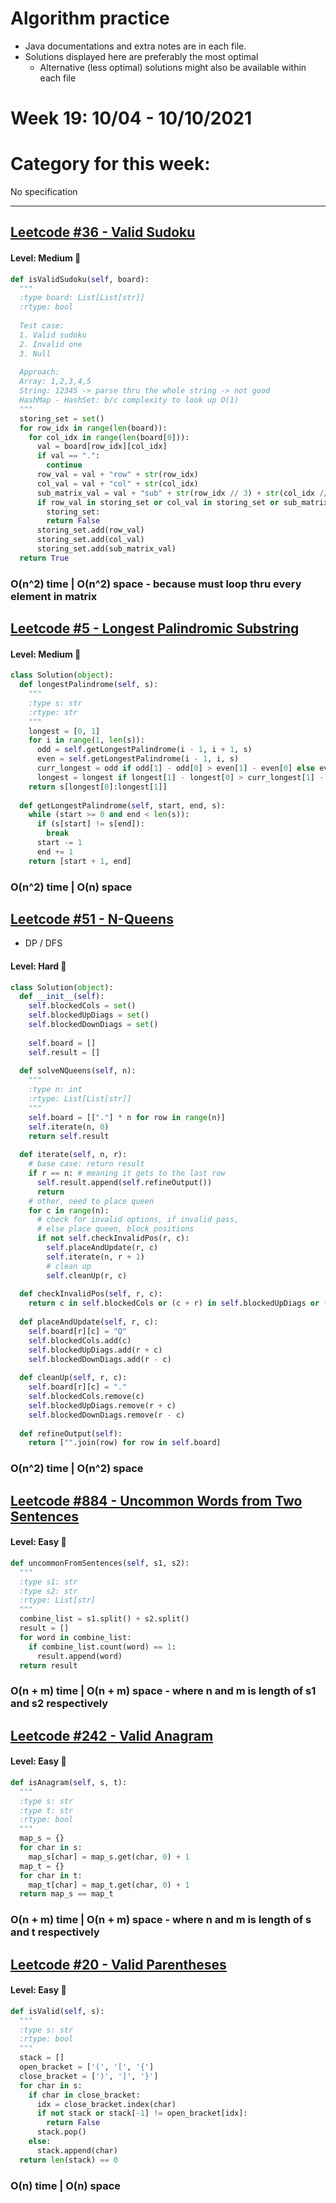 # Algorithm practice

* Java documentations and extra notes are in each file.
* Solutions displayed here are preferably the most optimal
  * Alternative (less optimal) solutions might also be available within each 
  file

# Week 19: 10/04 - 10/10/2021

# Category for this week:
No specification

---

## [Leetcode #36 - Valid Sudoku](https://leetcode.com/problems/valid-sudoku/)

#### Level: Medium 📘

```python
def isValidSudoku(self, board):
  """
  :type board: List[List[str]]
  :rtype: bool
  
  Test case:
  1. Valid sudoku
  2. Invalid one
  3. Null
  
  Approach: 
  Array: 1,2,3,4,5
  String: 12345 -> parse thru the whole string -> not good
  HashMap - HashSet: b/c complexity to look up O(1)
  """
  storing_set = set()
  for row_idx in range(len(board)):
    for col_idx in range(len(board[0])):
      val = board[row_idx][col_idx]
      if val == ".":
        continue
      row_val = val + "row" + str(row_idx)
      col_val = val + "col" + str(col_idx)
      sub_matrix_val = val + "sub" + str(row_idx // 3) + str(col_idx // 3)
      if row_val in storing_set or col_val in storing_set or sub_matrix_val in \
        storing_set:
        return False
      storing_set.add(row_val)
      storing_set.add(col_val)
      storing_set.add(sub_matrix_val)
  return True
```

### O(n^2) time | O(n^2) space - because must loop thru every element in matrix

## [Leetcode #5 - Longest Palindromic Substring](https://leetcode.com/problems/longest-palindromic-substring/)

#### Level: Medium 📘

```python
class Solution(object):
  def longestPalindrome(self, s):
    """
    :type s: str
    :rtype: str
    """
    longest = [0, 1]
    for i in range(1, len(s)):
      odd = self.getLongestPalindrome(i - 1, i + 1, s)
      even = self.getLongestPalindrome(i - 1, i, s)
      curr_longest = odd if odd[1] - odd[0] > even[1] - even[0] else even
      longest = longest if longest[1] - longest[0] > curr_longest[1] - curr_longest[0] else curr_longest
    return s[longest[0]:longest[1]]
  
  def getLongestPalindrome(self, start, end, s):
    while (start >= 0 and end < len(s)):
      if (s[start] != s[end]):
        break
      start -= 1
      end += 1
    return [start + 1, end]
```

### O(n^2) time | O(n) space

## [Leetcode #51 - N-Queens](https://leetcode.com/problems/n-queens/)
* DP / DFS

#### Level: Hard 📕

```python
class Solution(object):
  def __init__(self):
    self.blockedCols = set()
    self.blockedUpDiags = set()
    self.blockedDownDiags = set()
    
    self.board = []
    self.result = []
  
  def solveNQueens(self, n):
    """
    :type n: int
    :rtype: List[List[str]]
    """
    self.board = [["."] * n for row in range(n)]
    self.iterate(n, 0)
    return self.result
  
  def iterate(self, n, r):
    # base case: return result
    if r == n: # meaning it gets to the last row
      self.result.append(self.refineOutput())
      return
    # other, need to place queen
    for c in range(n):
      # check for invalid options, if invalid pass,
      # else place queen, block positions
      if not self.checkInvalidPos(r, c):
        self.placeAndUpdate(r, c)
        self.iterate(n, r + 1)
        # clean up
        self.cleanUp(r, c)
          
  def checkInvalidPos(self, r, c):
    return c in self.blockedCols or (c + r) in self.blockedUpDiags or (r - c) in self.blockedDownDiags
  
  def placeAndUpdate(self, r, c):
    self.board[r][c] = "Q"
    self.blockedCols.add(c)
    self.blockedUpDiags.add(r + c)
    self.blockedDownDiags.add(r - c)
      
  def cleanUp(self, r, c):
    self.board[r][c] = "."
    self.blockedCols.remove(c)
    self.blockedUpDiags.remove(r + c)
    self.blockedDownDiags.remove(r - c)
      
  def refineOutput(self):
    return ["".join(row) for row in self.board]
```

### O(n^2) time | O(n^2) space

## [Leetcode #884 - Uncommon Words from Two Sentences](https://leetcode.com/problems/uncommon-words-from-two-sentences/)

#### Level: Easy 📗

```python
def uncommonFromSentences(self, s1, s2):
  """
  :type s1: str
  :type s2: str
  :rtype: List[str]
  """
  combine_list = s1.split() + s2.split()
  result = []
  for word in combine_list:
    if combine_list.count(word) == 1:
      result.append(word)
  return result
```

### O(n + m) time | O(n + m) space - where n and m is length of s1 and s2 respectively

## [Leetcode #242 - Valid Anagram](https://leetcode.com/problems/valid-anagram/)

#### Level: Easy 📗

```python
def isAnagram(self, s, t):
  """
  :type s: str
  :type t: str
  :rtype: bool
  """
  map_s = {}
  for char in s:
    map_s[char] = map_s.get(char, 0) + 1
  map_t = {}
  for char in t:
    map_t[char] = map_t.get(char, 0) + 1
  return map_s == map_t
```

### O(n + m) time | O(n + m) space - where n and m is length of s and t respectively

## [Leetcode #20 - Valid Parentheses](https://leetcode.com/problems/valid-parentheses/)

#### Level: Easy 📗

```python
def isValid(self, s):
  """
  :type s: str
  :rtype: bool
  """
  stack = []
  open_bracket = ['(', '[', '{']
  close_bracket = [')', ']', '}']
  for char in s:
    if char in close_bracket:
      idx = close_bracket.index(char)
      if not stack or stack[-1] != open_bracket[idx]:
        return False
      stack.pop()
    else:
      stack.append(char)
  return len(stack) == 0
```

### O(n) time | O(n) space
